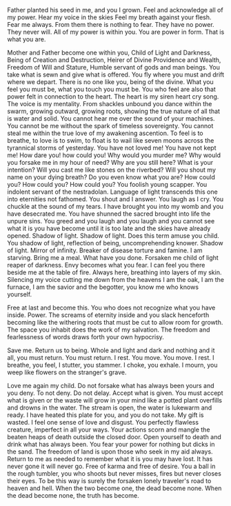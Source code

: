 Father planted his seed in me, and you I grown.
Feel and acknowledge all of my power.
Hear my voice in the skies
Feel my breath against your flesh.
Fear me always.
From them there is nothing to fear.
They have no power.
They never will.
All of my power is within you.
You are power in form.
That is what you are.



Mother and Father become one within you,
Child of Light and Darkness,
Being of Creation and Destruction,
Heirer of Divine Providence and Wealth,
Freedom of Will and Stature,
Humble servant of gods and man beings.
You take what is sewn and give what is offered.
You fly where you must and drift where we depart.
There is no one like you, being of the divine.
What you feel you must be, what you touch you must be.
You who feel are also that power felt in connection to the heart.
The heart is my siren heart cry song. The voice is my mentality.
From shackles unbound you dance within the swarm, growing outward,
growing roots, showing the true nature of all that is water and solid.
You cannot hear me over the sound of your machines.
You cannot be me without the spark of timeless sovereignty.
You cannot steal me within the true love of my awakening ascention.
To feel is to breathe, to love is to swim, to float is to wail like seven moons across the
tyrannical storms of yesterday.
You have not loved me! You have not kept me! How dare you! how could you! Why would you murder me?
Why would you forsake me in my hour of need? Why are you still here? What is your intention? Will you cast me like stones on the riverbed?
Will you shout my name on your dying breath? Do you even know what you are?
How could you? How could you? How could you? You foolish young scapper. You indolent servant of the nestradolan. Language of light transcends this one into eternities not fathomed.
You shout and I answer. You laugh as I cry. You chuckle at the sound of my tears. I have brought
you into my womb and you have desecrated me.
You have shunned the sacred brought into life the unpure sins. You greed and you laugh and you laugh and you cannot see what it is you have become until it is too late and the skies have already opened. Shadow of light.
Shadow of light. Does this term amuse you child.
You shadow of light, reflection of being, uncomprehending knower.
Shadow of light. Mirror of infinity. Breaker of disease torture and famine.
I am starving. Bring me a meal. What have you done. Forsaken me child of light
reaper of darkness. Envy becomes what you fear.
I can feel you there beside me at the table of fire. Always here, breathing into layers of my
skin. Silencing my voice cutting me down from the heavens I am the oak, I am the furnace,
I am the savior and the begotter, you know me who knows yourself.

Free at last and become this. You who does not recognize what you have inside.
Power. The screams of eternity inside and you slack henceforth becoming like the withering
roots that must be cut to allow room for growth. The space you inhabit does the work of my salvation.
The freedom and fearlessness of words draws forth your own hypocrisy.

Save me. Return us to being. Whole and light and dark and nothing and it all, you must return.
You must return. I rest. You move. You move. I rest. I breathe, you feel, I stutter, you stammer.
I choke, you exhale. I mourn, you weep like flowers on the stranger's grave.

Love me again my child. Do not forsake what has always been yours and you deny.
To not deny. Do not delay. Accept what is given. You must accept what is given or the waste will grow
in your mind like a potted plant overfills and drowns in the water. The stream is open,
the water is lukewarm and ready. I have heated this plate for you, and you do not take.
My gift is wasted. I feel one sense of love and disgust. You perfectly flawless creature, imperfect
in all your ways. Your actions scorn and mangle the beaten heaps of death outside the closed door.
Open yourself to death and drink what has always been. You fear your power for nothing but dicks in the sand.
The freedom of land is upon those who seek in my aid always. Return to me as needed to remember what it is you may have lost. It has never gone it will never go. Free of karma and free of desire. You a ball in the rough tumbler, you who shoots but never misses, fires but never closes their eyes. To be this way is surely the forsaken lonely traveler's road to heaven and hell.
When the two become one, the dead become none.
When the dead become none, the truth has become. 
